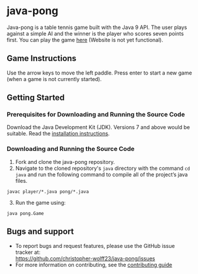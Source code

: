 java-pong 
======
Java-pong is a table tennis game built with the Java 9 API. The user plays against a simple AI and the winner is the player who scores seven points first. You can play the game [here](cool-free-games.com/java-pong) (Website is not yet functional).

## Game Instructions

Use the arrow keys to move the left paddle.
Press enter to start a new game (when a game is not currently started). 

## Getting Started

### Prerequisites for Downloading and Running the Source Code

Download the Java Development Kit (JDK). Versions 7 and above would be suitable. Read the [installation instructions](http://www.oracle.com/technetwork/java/javase/downloads/index.html). 

### Downloading and Running the Source Code

1. Fork and clone the java-pong repository.
2. Navigate to the cloned repository's `java` directory with the command `cd java` and run the following command to compile all of the project’s java files. 

~~~
javac player/*.java pong/*.java
~~~
3. Run the game using:
~~~
java pong.Game
~~~

## Bugs and support
* To report bugs and request features, please use the GitHub issue tracker at:
<br /> https://github.com/christopher-wolff23/java-pong/issues
* For more information on contributing, see the [contributing guide](https://github.com/chris-wolff/java-pong/blob/master/CONTRIBUTING.md)
